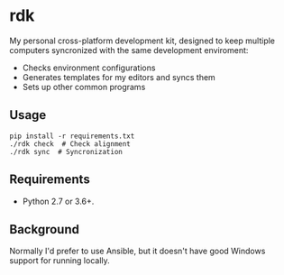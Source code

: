 rdk
===

My personal cross-platform development kit, designed to keep multiple computers syncronized with the same development enviroment:

- Checks environment configurations
- Generates templates for my editors and syncs them
- Sets up other common programs

Usage
-----

    pip install -r requirements.txt
    ./rdk check  # Check alignment
    ./rdk sync  # Syncronization

Requirements
------------

- Python 2.7 or 3.6+.

Background
----------

Normally I'd prefer to use Ansible, but it doesn't have good Windows support for running locally.
